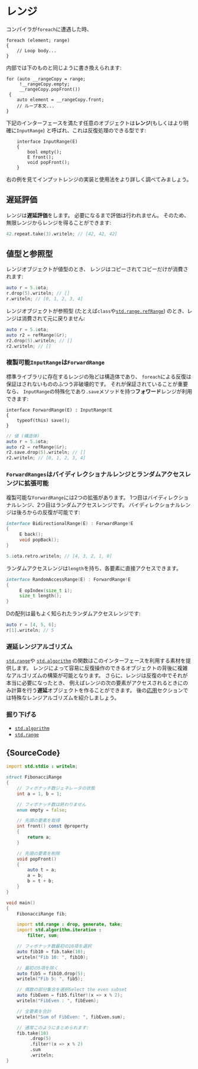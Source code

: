 # レンジ

コンパイラが`foreach`に遭遇した時、

```
foreach (element; range)
{
    // Loop body...
}
```

内部では下のものと同じように書き換えられます:

```
for (auto __rangeCopy = range;
     !__rangeCopy.empty;
     __rangeCopy.popFront())
 {
    auto element = __rangeCopy.front;
    // ループ本文...
}
```

下記のインターフェースを満たす任意のオブジェクトは**レンジ**(もしくはより明確に`InputRange`)
と呼ばれ、これは反復処理のできる型です:

```
    interface InputRange(E)
    {
        bool empty();
        E front();
        void popFront();
    }
```
右の例を見てインプットレンジの実装と使用法をより詳しく調べてみましょう。

## 遅延評価

レンジは**遅延評価**をします。
必要になるまで評価は行われません。
そのため、無限レンジからレンジを得ることができます:

```d
42.repeat.take(3).writeln; // [42, 42, 42]
```

## 値型と参照型

レンジオブジェクトが値型のとき、
レンジはコピーされてコピーだけが消費されます:

```d
auto r = 5.iota;
r.drop(5).writeln; // []
r.writeln; // [0, 1, 2, 3, 4]
```

レンジオブジェクトが参照型
(たとえば`class`や[`std.range.refRange`](https://dlang.org/phobos/std_range.html#refRange))
のとき、レンジは消費されて元に戻りません:

```d
auto r = 5.iota;
auto r2 = refRange(&r);
r2.drop(5).writeln; // []
r2.writeln; // []
```

### 複製可能`InputRange`は`ForwardRange`

標準ライブラリに存在するレンジの殆どは構造体であり、
`foreach`による反復は保証はされないもののふつう非破壊的です。
それが保証されていることが重要なら、
`InputRange`の特殊化であり`.save`メソッドを持つ**フォワード**レンジが利用できます:

```
interface ForwardRange(E) : InputRange!E
{
    typeof(this) save();
}
```

```d
// 値 (構造体)
auto r = 5.iota;
auto r2 = refRange(&r);
r2.save.drop(5).writeln; // []
r2.writeln; // [0, 1, 2, 3, 4]
```

### `ForwardRanges`はバイディレクショナルレンジとランダムアクセスレンジに拡張可能

複製可能な`ForwardRange`には2つの拡張があります。
1つ目はバイディレクショナルレンジ、2つ目はランダムアクセスレンジです。
バイディレクショナルレンジは後ろからの反復が可能です:

```d
interface BidirectionalRange(E) : ForwardRange!E
{
     E back();
     void popBack();
}
```

```d
5.iota.retro.writeln; // [4, 3, 2, 1, 0]
```

ランダムアクセスレンジは`length`を持ち、各要素に直接アクセスできます。

```d
interface RandomAccessRange(E) : ForwardRange!E
{
     E opIndex(size_t i);
     size_t length();
}
```

Dの配列は最もよく知られたランダムアクセスレンジです:

```d
auto r = [4, 5, 6];
r[1].writeln; // 5
```

### 遅延レンジアルゴリズム

[`std.range`](http://dlang.org/phobos/std_range.html)や
[`std.algorithm`](http://dlang.org/phobos/std_algorithm.html)
の関数はこのインターフェースを利用する素材を提供します。
レンジによって容易に反復操作のできるオブジェクトの背後に複雑なアルゴリズムの構築が可能となります。
さらに、レンジは反復の中でそれが本当に必要になったとき、
例えばレンジの次の要素がアクセスされるときにのみ計算を行う**遅延**オブジェクトを作ることができます。
後の[応用](gems/range-algorithms)セクションでは特殊なレンジアルゴリズムを紹介しましょう。

### 掘り下げる

- [`std.algorithm`](http://dlang.org/phobos/std_algorithm.html)
- [`std.range`](http://dlang.org/phobos/std_range.html)

## {SourceCode}

```d
import std.stdio : writeln;

struct FibonacciRange
{
    // フィボナッチ数ジェネレータの状態
    int a = 1, b = 1;

    // フィボナッチ数は終わりません
    enum empty = false;

    // 先頭の要素を取得
    int front() const @property
    {
        return a;
    }

    // 先頭の要素を削除
    void popFront()
    {
        auto t = a;
        a = b;
        b = t + b;
    }
}

void main()
{
    FibonacciRange fib;

    import std.range : drop, generate, take;
    import std.algorithm.iteration :
        filter, sum;

    // フィボナッチ数最初の10項を選択
    auto fib10 = fib.take(10);
    writeln("Fib 10: ", fib10);

    // 最初の5項を除く
    auto fib5 = fib10.drop(5);
    writeln("Fib 5: ", fib5);

    // 偶数の部分集合を選択Select the even subset
    auto fibEven = fib5.filter!(x => x % 2);
    writeln("FibEven : ", fibEven);

    // 全要素を合計
    writeln("Sum of FibEven: ", fibEven.sum);

    // 通常このようにまとめられます:
    fib.take(10)
         .drop(5)
         .filter!(x => x % 2)
         .sum
         .writeln;
}
```
